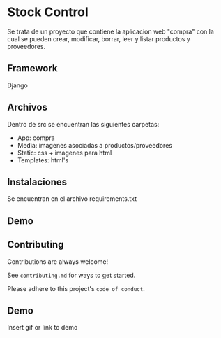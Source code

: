 
# Stock Control

Se trata de un proyecto que contiene la aplicacion web "compra" con la cual se pueden crear, modificar, borrar, leer y listar productos y proveedores. 

## Framework

Django 

## Archivos 

Dentro de src se encuentran las siguientes carpetas:

- App: compra
- Media: imagenes asociadas a productos/proveedores
- Static: css + imagenes para html
- Templates: html's 

## Instalaciones

Se encuentran en el archivo requirements.txt

## Demo













## Contributing

Contributions are always welcome!

See `contributing.md` for ways to get started.

Please adhere to this project's `code of conduct`.


## Demo

Insert gif or link to demo


